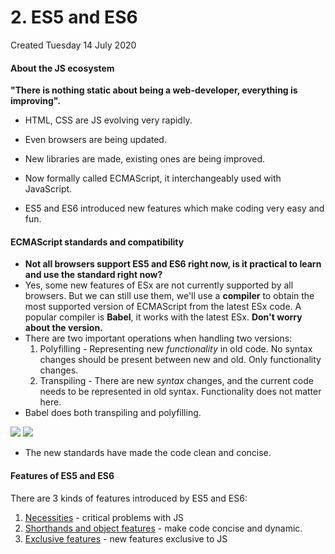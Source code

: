 # 2. ES5 and ES6
Created Tuesday 14 July 2020

#### About the JS ecosystem
**"There is nothing static about being a web-developer, everything is improving".**

* HTML, CSS are JS evolving very rapidly.
* Even browsers are being updated.
* New libraries are made, existing ones are being improved.



* Now formally called ECMAScript, it interchangeably used with JavaScript.
* ES5 and ES6 introduced new features which make coding very easy and fun.


#### ECMAScript standards and compatibility

* **Not all browsers support ES5 and ES6 right now, is it practical to learn and use the standard right now?**
* Yes, some new features of ESx are not currently supported by all browsers. But we can still use them, we'll use a **compiler** to obtain the most supported version of ECMAScript from the latest ESx code. A popular compiler is **Babel**, it works with the latest ESx. **Don't worry about the version.**
* There are two important operations when handling two versions:
	1. Polyfilling - Representing new *functionality* in old code. No syntax changes should be present between new and old. Only functionality changes.
	2. Transpiling - There are new *syntax* changes, and the current code needs to be represented in old syntax. Functionality does not matter here.
* Babel does both transpiling and polyfilling.

![](pasted_image%209.png) ![](pasted_image001%206.png)

* The new standards have made the code clean and concise.


#### Features of ES5 and ES6
There are 3 kinds of features introduced by ES5 and ES6:

1. [Necessities](A._Necessities.md) - critical problems with JS
2. [Shorthands and object features](B._Shorthands_and_object_features.md) - make code concise and dynamic.
3. [Exclusive features](C._JS_exclusive_features.md) - new features exclusive to JS


